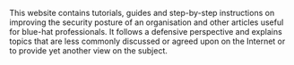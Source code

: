 This website contains tutorials, guides and step-by-step instructions on improving the security posture of an organisation and other articles useful for blue-hat professionals. It follows a defensive perspective and explains topics that are less commonly discussed or agreed upon on the Internet or to provide yet another view on the subject.
